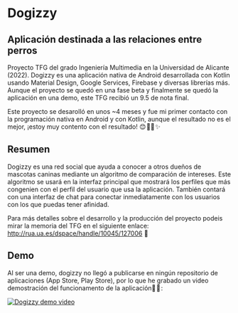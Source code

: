 # Dogizzy

## Aplicación destinada a las relaciones entre perros

Proyecto TFG del grado Ingeniería Multimedia en la Universidad de Alicante (2022). Dogizzy es una aplicación nativa de Android desarrollada con Kotlin usando Material Design, Google Services, Firebase y diversas librerías más. Aunque el proyecto se quedó en una fase beta y finalmente se quedó la aplicación en una demo, este TFG recibió un 9.5 de nota final.

Este proyecto se desarolló en unos ~4 meses y fue mi primer contacto con la programación nativa en Android y con Kotlin, aunque el resultado no es el mejor, ¡estoy muy contento con el resultado! 😊 🐕‍🦺 ✨

## Resumen

Dogizzy es una red social que ayuda a conocer a otros dueños de mascotas caninas mediante un algoritmo de comparación de intereses. Este algoritmo se usará en la interfaz principal que mostrará los perfiles que más congenien con el perfil del usuario que usa la aplicación. También contará con una interfaz de chat para conectar inmediatamente con los usuarios con los que puedas tener afinidad.

Para más detalles sobre el desarrollo y la producción del proyecto podeis mirar la memoria del TFG en el siguiente enlace: http://rua.ua.es/dspace/handle/10045/127006 📜

## Demo

Al ser una demo, dogizzy no llegó a publicarse en ningún repositorio de aplicaciones (App Store, Play Store), por lo que he grabado un video demostración del funcionamento de la aplicación📱 🎥 :

[![Dogizzy demo video](https://img.youtube.com/vi/cAsmXtMCg1I/maxresdefault.jpg)](https://youtu.be/cAsmXtMCg1I)
